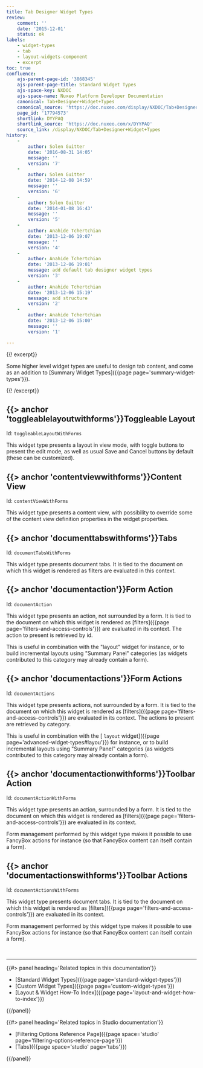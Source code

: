 ```yaml
---
title: Tab Designer Widget Types
review:
    comment: ''
    date: '2015-12-01'
    status: ok
labels:
    - widget-types
    - tab
    - layout-widgets-component
    - excerpt
toc: true
confluence:
    ajs-parent-page-id: '3868345'
    ajs-parent-page-title: Standard Widget Types
    ajs-space-key: NXDOC
    ajs-space-name: Nuxeo Platform Developer Documentation
    canonical: Tab+Designer+Widget+Types
    canonical_source: 'https://doc.nuxeo.com/display/NXDOC/Tab+Designer+Widget+Types'
    page_id: '17794573'
    shortlink: DYYPAQ
    shortlink_source: 'https://doc.nuxeo.com/x/DYYPAQ'
    source_link: /display/NXDOC/Tab+Designer+Widget+Types
history:
    - 
        author: Solen Guitter
        date: '2016-08-31 14:05'
        message: ''
        version: '7'
    - 
        author: Solen Guitter
        date: '2014-12-08 14:59'
        message: ''
        version: '6'
    - 
        author: Solen Guitter
        date: '2014-01-08 16:43'
        message: ''
        version: '5'
    - 
        author: Anahide Tchertchian
        date: '2013-12-06 19:07'
        message: ''
        version: '4'
    - 
        author: Anahide Tchertchian
        date: '2013-12-06 19:01'
        message: add default tab designer widget types
        version: '3'
    - 
        author: Anahide Tchertchian
        date: '2013-12-06 15:19'
        message: add structure
        version: '2'
    - 
        author: Anahide Tchertchian
        date: '2013-12-06 15:00'
        message: ''
        version: '1'

---
```

{{! excerpt}}

Some higher level widget types are useful to design tab content, and come as an addition to [Summary Widget Types]({{page page='summary-widget-types'}}).

{{! /excerpt}}

## {{> anchor 'toggleablelayoutwithforms'}}Toggleable Layout

Id: `toggleableLayoutWithForms`

This widget type presents a layout in view mode, with toggle buttons to present the edit mode, as well as usual Save and Cancel buttons by default (these can be customized).

## {{> anchor 'contentviewwithforms'}}Content View

Id: `contentViewWithForms`

This widget type presents a content view, with possibility to override some of the content view definition properties in the widget properties.

## {{> anchor 'documenttabswithforms'}}Tabs

Id: `documentTabsWithForms`

This widget type presents document tabs. It is tied to the document on which this widget is rendered as filters are evaluated in this context.

## {{> anchor 'documentaction'}}Form Action

Id: `documentAction`

This widget type presents an action, not surrounded by a form. It is tied to the document on which this widget is rendered as [filters]({{page page='filters-and-access-controls'}}) are evaluated in its context. The action to present is retrieved by id.

This is useful in combination with the "layout" widget for instance, or to build incremental layouts using "Summary Panel" categories (as widgets contributed to this category may already contain a form).

## {{> anchor 'documentactions'}}Form Actions

Id: `documentActions`

This widget type presents actions, not surrounded by a form. It is tied to the document on which this widget is rendered as [filters]({{page page='filters-and-access-controls'}}) are evaluated in its context. The actions to present are retrieved by category.

This is useful in combination with the [ `layout` widget]({{page page='advanced-widget-types#layou'}}) for instance, or to build incremental layouts using "Summary Panel" categories (as widgets contributed to this category may already contain a form).

## {{> anchor 'documentactionwithforms'}}Toolbar Action

Id: `documentActionWithForms`

This widget type presents an action, surrounded by a form. It is tied to the document on which this widget is rendered as [filters]({{page page='filters-and-access-controls'}}) are evaluated in its context.

Form management performed by this widget type makes it possible to use FancyBox actions for instance (so that FancyBox content can itself contain a form).

## {{> anchor 'documentactionswithforms'}}Toolbar Actions

Id: `documentActionsWithForms`

This widget type presents document tabs. It is tied to the document on which this widget is rendered as [filters]({{page page='filters-and-access-controls'}}) are evaluated in its context.

Form management performed by this widget type makes it possible to use FancyBox actions for instance (so that FancyBox content can itself contain a form).

&nbsp;

* * *

<div class="row" data-equalizer data-equalize-on="medium"><div class="column medium-6">{{#> panel heading='Related topics in this documentation'}}

*   [Standard Widget Types]({{page page='standard-widget-types'}})
*   [Custom Widget Types]({{page page='custom-widget-types'}})
*   [Layout & Widget How-To Index]({{page page='layout-and-widget-how-to-index'}})

{{/panel}}</div><div class="column medium-6">{{#> panel heading='Related topics in Studio documentation'}}

*   [Filtering Options Reference Page]({{page space='studio' page='filtering-options-reference-page'}})
*   [Tabs]({{page space='studio' page='tabs'}})

{{/panel}}</div></div>